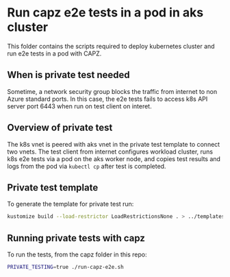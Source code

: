 # Run capz e2e tests in a pod in aks cluster

This folder contains the scripts required to deploy kubernetes cluster and run e2e tests in a pod with CAPZ.


## When is private test needed

Sometime, a network security group blocks the traffic from internet to non Azure standard ports. In this case, the e2e tests fails to access k8s API server port 6443 when run on test client on interet.


## Overview of private test

 The k8s vnet is peered with aks vnet in the private test template to connect two vnets. The test client from internet configures workload cluster, runs k8s e2e tests via a pod on the aks worker node, and copies test results and logs from the pod via `kubectl cp` after test is completed.

## Private test template
To generate the template for private test run:

```bash
kustomize build --load-restrictor LoadRestrictionsNone . > ../templates/private-test.yaml
```

## Running private tests with capz

To run the tests, from the capz folder in this repo:

```bash
PRIVATE_TESTING=true ./run-capz-e2e.sh
```